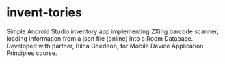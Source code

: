 # invent-tories
Simple Android Studio inventory app implementing ZXing barcode scanner, loading information from a json file (online) into a Room Database. Developed with partner, Bilha Ghedeon, for Mobile Device Application Principles course. 
